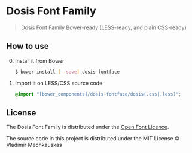 # Dosis Font Family

> Dosis Font Family Bower-ready (LESS-ready, and plain CSS-ready)

## How to use

0. Install it from Bower

   ```sh
   $ bower install [--save] dosis-fontface
   ```

1. Import it on LESS/CSS source code

    ```css
    @import "[bower_components]/dosis-fontface/dosis(.css|.less)";
    ```

## License

The Dosis Font Family is distributed under the [Open Font Licence](http://scripts.sil.org/cms/scripts/page.php?item_id=OFL_web).

The source code in this project is distributed under the MIT License &copy; Vladimir Mechkauskas
